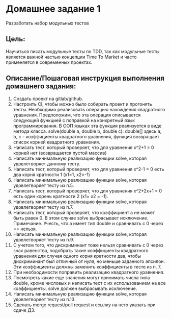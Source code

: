 # Домашнее задание 1
Разработать набор модульных тестов

## Цель:
Научиться писать модульные тесты по TDD, так как модульные тесты является важной частью концепции Time To Market и часто применяется в современных проектах.


## Описание/Пошаговая инструкция выполнения домашнего задания:
1. Создать проект на gitlab/github. 
2. Настроить CI, чтобы можно было собирать проект и прогонять тесты.
Необходимо реализовать операцию нахождения квадратного уравнения. Предположим, что эта операция описывается следующей функцией c поправкой на конкретный язык программирования. В ООП языках эта функция реализуется в виде метода класса.
solve(double a, double b, double c): double[]
здесь a, b, c - коэффициенты квадратного уравнения, функция возвращает список корней квадратного уравнения. 
3. Написать тест, который проверяет, что для уравнения x^2+1 = 0 корней нет (возвращается пустой массив)
4. Написать минимальную реализацию функции solve, которая удовлетворяет данному тесту. 
5. Написать тест, который проверяет, что для уравнения x^2-1 = 0 есть два корня кратности 1 (x1=1, x2=-1)
6. Написать минимальную реализацию функции solve, которая удовлетворяет тесту из п.5. 
7. Написать тест, который проверяет, что для уравнения x^2+2x+1 = 0 есть один корень кратности 2 (x1= x2 = -1). 
8. Написать минимальную реализацию функции solve, которая удовлетворяет тесту из п.7. 
9. Написать тест, который проверяет, что коэффициент a не может быть равен 0. В этом случае solve выбрасывает исключение. 
Примечание. Учесть, что a имеет тип double и сравнивать с 0 через == нельзя. 
10. Написать минимальную реализацию функции solve, которая удовлетворяет тесту из п.9. 
11. С учетом того, что дискриминант тоже нельзя сравнивать с 0 через знак равенства, подобрать такие коэффициенты квадратного уравнения для случая одного корня кратности два, чтобы дискриминант был отличный от нуля, но меньше заданного эпсилон. Эти коэффициенты должны заменить коэффициенты в тесте из п. 7. 
12. При необходимости поправить реализацию квадратного уравнения. 
13. Посмотреть какие еще значения могут принимать числа типа double, кроме числовых и написать тест с их использованием на все коэффициенты. solve должен выбрасывать исключение. 
14. Написать минимальную реализацию функции solve, которая удовлетворяет тесту из п.13. 
15. Сделать merge request/pull request и ссылку на него указать при сдаче ДЗ.